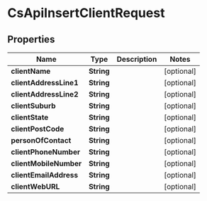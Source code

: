 
# CsApiInsertClientRequest

## Properties
Name | Type | Description | Notes
------------ | ------------- | ------------- | -------------
**clientName** | **String** |  |  [optional]
**clientAddressLine1** | **String** |  |  [optional]
**clientAddressLine2** | **String** |  |  [optional]
**clientSuburb** | **String** |  |  [optional]
**clientState** | **String** |  |  [optional]
**clientPostCode** | **String** |  |  [optional]
**personOfContact** | **String** |  |  [optional]
**clientPhoneNumber** | **String** |  |  [optional]
**clientMobileNumber** | **String** |  |  [optional]
**clientEmailAddress** | **String** |  |  [optional]
**clientWebURL** | **String** |  |  [optional]



